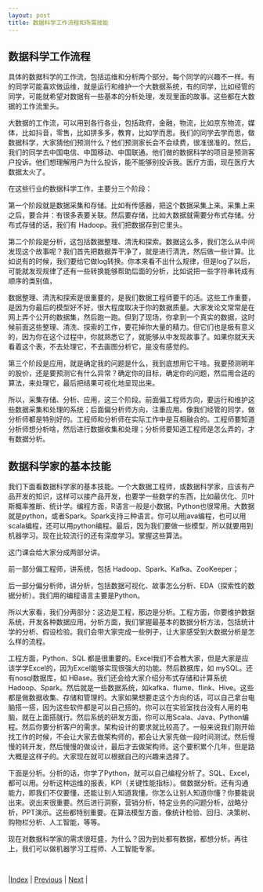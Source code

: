 ```yaml
---
layout: post
title: 数据科学工作流程和所需技能
---
```


## 数据科学工作流程

具体的数据科学的工作流，包括运维和分析两个部分。每个同学的兴趣不一样。有的同学可能喜欢做运维，就是运行和维护一个大数据系统，有的同学，比如经管的同学，可能就希望对数据有一些基本的分析处理，发现里面的故事。这些都在大数据的工作流里头。

大数据的工作流，可以用到各行各业，包括政府，金融，物流，比如京东物流，媒体，比如抖音，零售，比如拼多多，教育，比如学而思。我们的同学去学而思，做数据科学，大家猜他们预测什么？他们预测家长会不会续费，很准很准的。然后，我们的同学去中国电信、中国移动、中国联通。他们做的数据科学的项目是预测客户投诉。他们想理解用户为什么投诉，能不能够别投诉我。医疗方面，现在医疗大数据太火了。

在这些行业的数据科学工作，主要分三个阶段：

第一个阶段就是数据采集和存储。比如有传感器，把这个数据采集上来。采集上来之后，要合并：有很多表要关联。然后要存储，比如大数据就需要分布式存储。分布式存储的话，我们有 Hadoop。我们把数据存到它里头。

第二个阶段是分析，这包括数据整理、清洗和探索。数据这么多，我们怎么从中间发现这个故事呢？我们首先把数据弄干净了，就是进行清洗，然后做一些计算。比如说有的时候，我们要给它做log转换。你本来看不出什么规律，但是log了以后，可能就发现规律了还有一些转换能够帮助后面的分析，比如说把一些字符串转成有顺序的类别值，

数据整理、清洗和探索是很重要的，是我们数据工程师要干的活。这些工作重要，是因为你最后的模型好不好，很大程度取决于你的数据质量。大家发论文常常是在网上弄个公开的数据集，然后跑一跑。但到了现场，你拿到一个真实的数据，这时候前面这些整理、清洗、探索的工作，要花掉你大量的精力。但它们也是极有意义的，因为你在这个过程中，你就熟悉它了，就能够从中发现故事了。如果你就天天看着这个表，不去处理它，不去画图分析它，是没有感觉的。

第三个阶段是应用，就是确定我的问题是什么，我到底想用它干啥。我要预测明年的股价，还是要预测它有什么异常？确定你的目标，确定你的问题，然后用合适的算法，来处理它，最后把结果可视化地呈现出来。

所以，采集存储、分析、应用，这三个阶段。前面偏工程师方向，要运行和维护这些数据采集和处理的系统；后面偏分析师方向，注重应用。像我们经管的同学，做分析师都是特别好的。工程师和分析师在实际工作中是互相融合的。工程师要知道分析师想分析啥，然后进行数据收集和处理；分析师要知道工程师是怎么弄的，才有数据分析。

## 数据科学家的基本技能

我们下面看数据科学家的基本技能。一个大数据工程师，或数据科学家，应该有产品开发的知识，这样可以接产品开发，也要学一些数学的东西，比如最优化、贝叶斯概率推断、统计学。编程方面，R语言一般是小数据，Python也很常用。大数据就是python，或者Spark。Spark支持三种语言。你可以用java编程，也可以用scala编程，还可以用python编程。最后，因为我们要做一些模型，所以就要用到机器学习。现在比较流行的还有深度学习。掌握这些算法。

这门课会给大家分成两部分讲。

前一部分偏工程师，讲系统，包括 Hadoop、Spark、Kafka、ZooKeeper；

后一部分偏分析师，讲分析，包括数据可视化、故事怎么分析、EDA（探索性的数据分析）。我们用的编程语言主要是Python。

所以大家看，我们分两部分：这边是工程，那边是分析。工程方面，你要维护数据系统，开发各种数据应用。分析方面，我们掌握最基本的数据分析方法，包括统计学的分析、假设检验。我们会带大家完成一些例子，让大家感受到大数据分析是怎么样的流程。

工程方面，Python、SQL 都是很重要的。Excel我们不会教大家，但是大家是应该学学Excel的，因为Excel能够实现很强大的功能。然后数据库，如 mySQL。还有nosql数据库，如 HBase。我们还会给大家介绍分布式存储和计算系统 Hadoop、Spark。然后就是一些数据系统，如kafka、flume、flink、Hive。这些都是做数据收集、存储和管理的。大家如果想要走这个方向的话，可以自己拿台电脑搭一搭，因为这些软件都是可以自己搭的。你可以在实验室找台没有人用的电脑，就在上面搭就行。然后系统的研发方面，你可以用Scala、Java、Python编程。然后你要分析客户的需求。架构设计的要求就比较高了。一般来说我们刚开始找工作的时候，不会让大家去做架构师的，都会让大家先做一段时间测试。然后慢慢的转开发，然后慢慢的做设计，最后才去做架构师。这个要积累个几年，但是路大概是这样子的。大家现在就可以根据自己的兴趣来选择了。

下面是分析。分析的话，你学了Python，就可以自己编程分析了。SQL、Excel，都可以用。分析这种运维的报表，KPI（关键性能指标）。做数据分析。还有沟通能力，即我们不仅要懂，还能让别人知道我懂。你怎么让别人知道你懂？你要能说出来。说出来很重要。然后进行洞察，营销分析，特定业务的问题分析，战略分析，PPT演示。这些都特别重要。在算法模型方面，像统计检验、回归、决策树、购物栏分析、人工智能，等等。

现在对数据科学家的需求很旺盛，为什么？因为到处都有数据，都想分析。再往上，我们可以做机器学习工程师、人工智能专家。

<br/>

|[Index](../) | [Previous](3-3-character) | [Next](3-7-path) |

